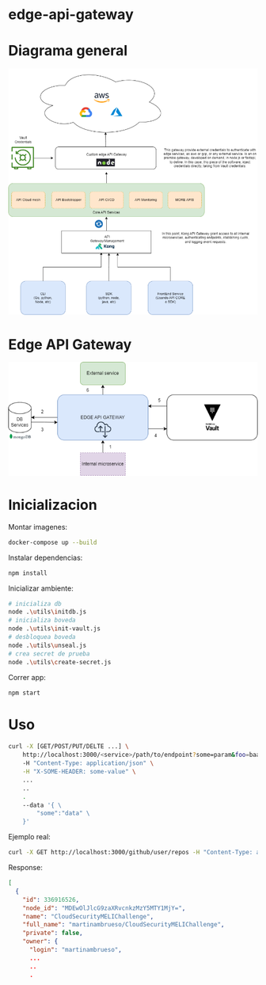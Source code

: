 # edge-api-gateway

# Diagrama general

![general.png.jpg](/img/general.png)

# Edge API Gateway

![edge_api_gw.png.jpg](/img/edge_api_gw.png)

# Inicializacion

Montar imagenes:
```bash
docker-compose up --build
```

Instalar dependencias:
```bash
npm install
```

Inicializar ambiente:
```bash
# inicializa db
node .\utils\initdb.js
# inicializa boveda
node .\utils\init-vault.js
# desbloquea boveda
node .\utils\unseal.js
# crea secret de prueba
node .\utils\create-secret.js
```

Correr app:
```bash
npm start
```

# Uso

```bash
curl -X [GET/POST/PUT/DELTE ...] \
    http://localhost:3000/<service>/path/to/endpoint?some=param&foo=baar \
    -H "Content-Type: application/json" \
    -H "X-SOME-HEADER: some-value" \
    ...
    ..
    .
    --data '{ \
        "some":"data" \
    }'
```

Ejemplo real:
```bash
curl -X GET http://localhost:3000/github/user/repos -H "Content-Type: application/json"
```

Response:
```json
[
  {
    "id": 336916526,
    "node_id": "MDEwOlJlcG9zaXRvcnkzMzY5MTY1MjY=",
    "name": "CloudSecurityMELIChallenge",
    "full_name": "martinambrueso/CloudSecurityMELIChallenge",
    "private": false,
    "owner": {
      "login": "martinambrueso",
      ...
      ..
      .
```